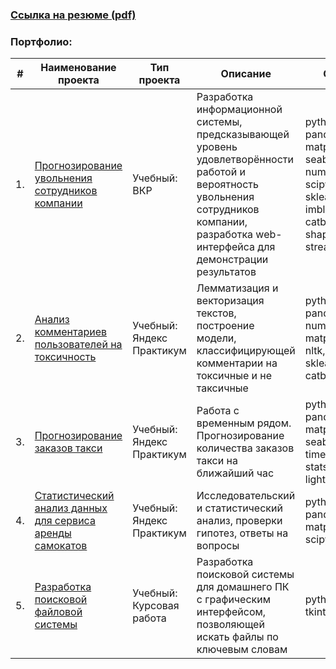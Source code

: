 ### [Ссылка на резюме (pdf)](https://drive.google.com/file/d/12ja0xN3-j1i6Jc_t8MJG0lIyBOc6J7me/view?usp=sharing)

### Портфолио:

| #  | Наименование проекта | Тип проекта | Описание | Стек |
| --- | --- | --- | --- | --- |
| 1. | [Прогнозирование увольнения сотрудников компании](https://github.com/nightcarpenter/DismissalEmployees) | Учебный:<br> ВКР | Разработка информационной системы, предсказывающей уровень удовлетворённости работой и вероятность увольнения сотрудников компании, разработка web-интерфейса для демонстрации результатов | python, pandas, matplotlib, seaborn, numpy, scipy, phick, sklearn, imblearn, catboost, shap, streamlit |
| 2. | [Анализ комментариев пользователей на токсичность](https://github.com/nightcarpenter/ToxicComments) | Учебный:<br> Яндекс Практикум | Лемматизация и векторизация текстов, построение модели, классифицирующей комментарии на токсичные и не таксичные | python, pandas, numpy, matplotlib, nltk, spacy, sklearn, catboost |
| 3. | [Прогнозирование заказов такси](https://github.com/nightcarpenter/TaxiTimeSeries) | Учебный:<br> Яндекс Практикум | Работа с временным рядом. Прогнозирование количества заказов такси на ближайший час | python, pandas, matplotlib, seaborn, time, statsmodels, lightgbm |
| 4. | [Статистический анализ данных для сервиса аренды самокатов](https://github.com/nightcarpenter/ScootersStatistics) | Учебный:<br> Яндекс Практикум | Исследовательский и статистический анализ, проверки гипотез, ответы на вопросы | python, pandas, matplotlib, scipy |
| 5. | [Разработка поисковой файловой системы](https://github.com/nightcarpenter/HomeLibrary) | Учебный:<br> Курсовая работа | Разработка поисковой системы для домашнего ПК с графическим интерфейсом, позволяющей искать файлы по ключевым словам | python, tkinter |

